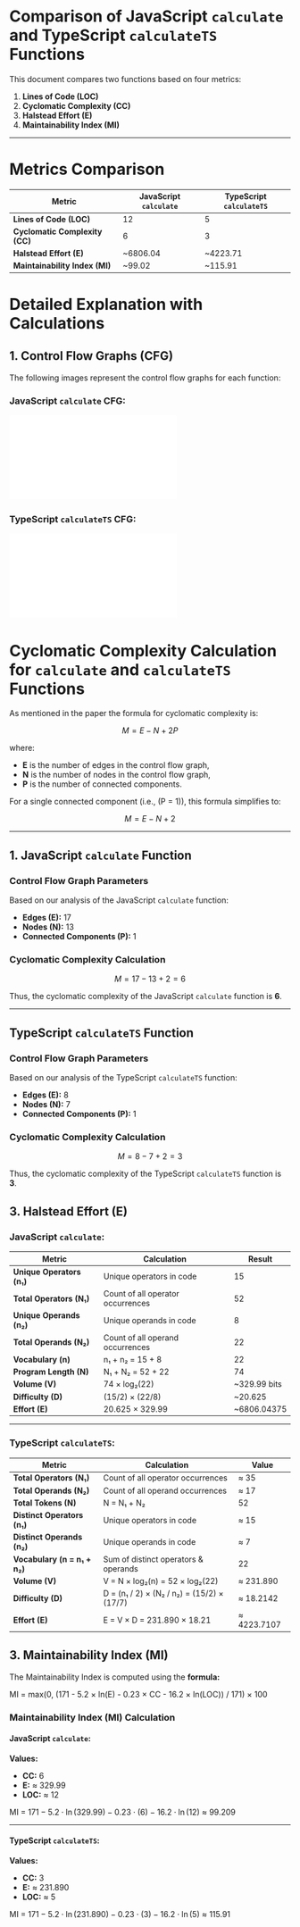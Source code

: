 # Comparison of JavaScript `calculate` and TypeScript `calculateTS` Functions

This document compares two functions based on four metrics:
1. **Lines of Code (LOC)**
2. **Cyclomatic Complexity (CC)**
3. **Halstead Effort (E)**
4. **Maintainability Index (MI)**


----
# Metrics Comparison

| Metric                  | JavaScript `calculate` | TypeScript `calculateTS` |
|-------------------------|----------------------|-------------------------|
|**Lines of Code (LOC)** |               12       |    5                      |
| **Cyclomatic Complexity (CC)** | 6                    | 3                       |
| **Halstead Effort (E)**        | ~6806.04              | ~4223.71                  |
| **Maintainability Index (MI)**  | ~99.02                | ~115.91                 |


# Detailed Explanation with Calculations

## 1. Control Flow Graphs (CFG)

The following images represent the control flow graphs for each function:

### JavaScript `calculate` CFG:
![JavaScript CFG](calculate_cfg.pdf)

### TypeScript `calculateTS` CFG:
![TypeScript CFG](calculateTS_cfg.pdf)

# Cyclomatic Complexity Calculation for `calculate` and `calculateTS` Functions

As mentioned in the paper the formula for cyclomatic complexity is: 

$$
M = E - N + 2P
$$

where:
- **E** is the number of edges in the control flow graph,
- **N** is the number of nodes in the control flow graph,
- **P** is the number of connected components.

For a single connected component (i.e., \(P = 1\)), this formula simplifies to:

$$
M = E - N + 2
$$

---

## 1. JavaScript `calculate` Function

### Control Flow Graph Parameters

Based on our analysis of the JavaScript `calculate` function:
- **Edges (E):** 17
- **Nodes (N):** 13
- **Connected Components (P):** 1

### Cyclomatic Complexity Calculation

$$
M = 17 - 13 + 2 = 6
$$

Thus, the cyclomatic complexity of the JavaScript `calculate` function is **6**.

---

##  TypeScript `calculateTS` Function

### Control Flow Graph Parameters

Based on our analysis of the TypeScript `calculateTS` function:
- **Edges (E):** 8
- **Nodes (N):** 7
- **Connected Components (P):** 1

### Cyclomatic Complexity Calculation

$$
M = 8 - 7 + 2 = 3
$$

Thus, the cyclomatic complexity of the TypeScript `calculateTS` function is **3**.


## 3. Halstead Effort (E)

### JavaScript `calculate`:
| **Metric**               | **Calculation**                      | **Result**       |
|--------------------------|--------------------------------------|------------------|
| **Unique Operators (n₁)**   | Unique operators in code             | 15               |
| **Total Operators (N₁)**   | Count of all operator occurrences    | 52               |
| **Unique Operands (n₂)**    | Unique operands in code              | 8                |
| **Total Operands (N₂)**     | Count of all operand occurrences     | 22              |
| **Vocabulary (n)**       | n₁ + n₂ = 15 + 8                   | 22               |
| **Program Length (N)**   | N₁ + N₂ = 52 + 22                    | 74               |
| **Volume (V)**           | 74 × log₂(22)                        | ~329.99 bits     |
| **Difficulty (D)**       | (15/2) × (22/8)                     | ~20.625          |
| **Effort (E)**           | 20.625 × 329.99                       | ~6806.04375            |


---

### TypeScript `calculateTS`:

| Metric               | Calculation                                      | Value        |
|----------------------|--------------------------------------------------|-------------|
| **Total Operators (N₁)**   | Count of all operator occurrences            | ≈ 35        |
| **Total Operands (N₂)**    | Count of all operand occurrences             | ≈ 17        |
| **Total Tokens (N)**       | N = N₁ + N₂                                  | 52          |
| **Distinct Operators (n₁)** | Unique operators in code                     | ≈ 15        |
| **Distinct Operands (n₂)**  | Unique operands in code                      | ≈ 7         |
| **Vocabulary (n = n₁ + n₂)** | Sum of distinct operators & operands        | 22         |
| **Volume (V)**             | V = N × log₂(n) = 52 × log₂(22)               | ≈ 231.890   |
| **Difficulty (D)**         | D = (n₁ / 2) × (N₂ / n₂) = (15/2) × (17/7)   | ≈ 18.2142   |
| **Effort (E)**             | E = V × D = 231.890 × 18.21                   | ≈ 4223.7107 |



## 3. Maintainability Index (MI)

The Maintainability Index is computed using the **formula:**

MI = max(0, (171 - 5.2 × ln(E) - 0.23 × CC - 16.2 × ln(LOC)) / 171) × 100

### Maintainability Index (MI) Calculation

#### JavaScript `calculate`:

**Values:**
- **CC:** 6
- **E:** ≈ 329.99
- **LOC:** ≈ 12

MI = $171 - 5.2 \cdot \ln(329.99) - 0.23 \cdot (6) - 16.2 \cdot \ln(12)$ ≈  99.209


---

#### TypeScript `calculateTS`:

**Values:**
- **CC:** 3
- **E:** ≈ 231.890
- **LOC:** ≈ 5

MI = $171 - 5.2 \cdot \ln(231.890) - 0.23 \cdot (3) - 16.2 \cdot \ln(5)$ ≈  115.91


